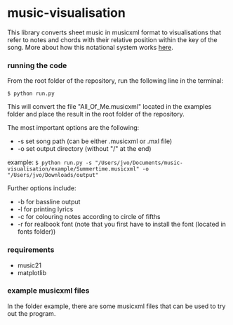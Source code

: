 # music-visualisation

This library converts sheet music in musicxml format to visualisations that refer to notes and chords with their relative position within the key of the song. More about how this notational system works [here](https://integerbook.com/about). 

### running the code
From the root folder of the repository, run the following line in the terminal:

``` $ python run.py ```

This will convert the file "All_Of_Me.musicxml" located in the examples folder and place the result in the root folder of the repository. 

The most important options are the following:
- -s set song path (can be either .musicxml or .mxl file)
- -o set output directory  (without "/" at the end)

example: 
``` $ python run.py -s "/Users/jvo/Documents/music-visualisation/example/Summertime.musicxml" -o "/Users/jvo/Downloads/output" ```

Further options include:
- -b for bassline output
- -l for printing lyrics
- -c for colouring notes according to circle of fifths
- -r for realbook font (note that you first have to install the font (located in fonts folder))


### requirements
- music21
- matplotlib


### example musicxml files
In the folder example, there are some musicxml files that can be used to try out the program. 